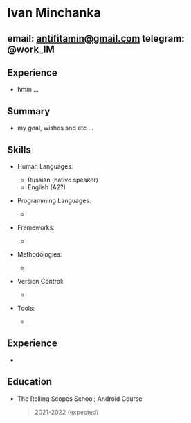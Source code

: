 Ivan Minchanka
============

email: antifitamin@gmail.com
telegram: @work_IM
-------------------     

Experience
----------

* hmm ...

Summary
--------------------

* my goal, wishes and etc ...


Skills
--------------------

* Human Languages:

     * Russian (native speaker)
     * English (A2?)

* Programming Languages:

     * 

* Frameworks:

     * 

* Methodologies:

     * 

* Version Control:

     * 

* Tools:

     * 

Experience
----------

* 


Education
---------

*   The Rolling Scopes School; Android Course

    > 2021-2022 (expected)
